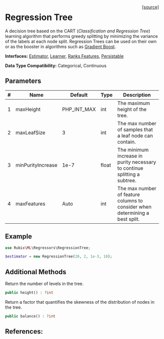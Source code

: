 <span style="float:right;"><a href="https://github.com/RubixML/ML/blob/master/src/Regressors/RegressionTree.php">[source]</a></span>

# Regression Tree
A decision tree based on the CART (*Classification and Regression Tree*) learning algorithm that performs greedy splitting by minimizing the variance of the labels at each node split. Regression Trees can be used on their own or as the booster in algorithms such as [Gradient Boost](gradient-boost.md).

**Interfaces:** [Estimator](../estimator.md), [Learner](../learner.md), [Ranks Features](../ranks-features.md), [Persistable](../persistable.md)

**Data Type Compatibility:** Categorical, Continuous

## Parameters
| # | Name | Default | Type | Description |
|---|---|---|---|---|
| 1 | maxHeight | PHP_INT_MAX | int | The maximum height of the tree. |
| 2 | maxLeafSize | 3 | int | The max number of samples that a leaf node can contain. |
| 3 | minPurityIncrease | 1e-7 | float | The minimum increase in purity necessary to continue splitting a subtree. |
| 4 | maxFeatures | Auto | int | The max number of feature columns to consider when determining a best split. |

## Example
```php
use Rubix\ML\Regressors\RegressionTree;

$estimator = new RegressionTree(20, 2, 1e-3, 10);
```

## Additional Methods
Return the number of levels in the tree.
```php
public height() : ?int
```

Return a factor that quantifies the skewness of the distribution of nodes in the tree.
```php
public balance() : ?int
```

## References:
[^1]: W. Y. Loh. (2011). Classification and Regression Trees.
[^2]: K. Alsabti. et al. (1998). CLOUDS: A Decision Tree Classifier for Large Datasets.
